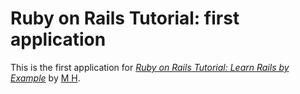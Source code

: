 # Ruby on Rails Tutorial: first application

This is the first application for
[*Ruby on Rails Tutorial: Learn Rails by Example*](http://railstutorial.org/)
by [M H](http://yahoo.com/).